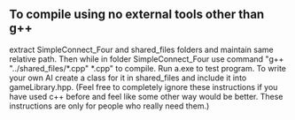 ## To compile using no external tools other than g++
extract SimpleConnect_Four and shared_files folders and maintain same relative path. Then while in folder SimpleConnect_Four use command "g++ "../shared_files/*.cpp" *.cpp" to compile. Run a.exe to test program. To write your own AI create a class for it in shared_files and include it into gameLibrary.hpp. (Feel free to completely ignore these instructions if you have used c++ before and feel like some other way would be better. These instructions are only for people who really need them.)